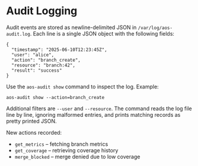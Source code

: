 # Audit Logging

Audit events are stored as newline-delimited JSON in `/var/log/aos-audit.log`.
Each line is a single JSON object with the following fields:

```
{
  "timestamp": "2025-06-10T12:23:45Z",
  "user": "alice",
  "action": "branch_create",
  "resource": "branch:42",
  "result": "success"
}
```

Use the `aos-audit show` command to inspect the log. Example:

```
aos-audit show --action=branch_create
```

Additional filters are `--user` and `--resource`. The command reads the log
file line by line, ignoring malformed entries, and prints matching records as
pretty printed JSON.

New actions recorded:
- `get_metrics` – fetching branch metrics
- `get_coverage` – retrieving coverage history
- `merge_blocked` – merge denied due to low coverage

